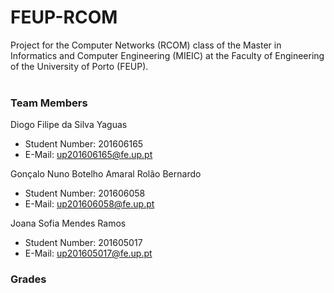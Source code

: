 # FEUP-RCOM
Project for the Computer Networks (RCOM) class of the Master in Informatics and Computer Engineering (MIEIC) at the Faculty of Engineering of the University of Porto (FEUP).
<br><br>
### Team Members
Diogo Filipe da Silva Yaguas<br>
* Student Number: 201606165
* E-Mail: up201606165@fe.up.pt

Gonçalo Nuno Botelho Amaral Rolão Bernardo
* Student Number: 201606058
* E-Mail: up201606058@fe.up.pt

Joana Sofia Mendes Ramos
* Student Number: 201605017
* E-Mail: up201605017@fe.up.pt

### Grades
